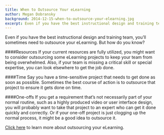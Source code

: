 ```yaml
---
title: When to Outsource Your eLearning
author: Megan Dobransky
background: 2014-12-15-when-to-outsource-your-elearning.jpg
excerpt: Even if you have the best instructional design and training team, you'll sometimes need to outsource your eLearning. But how do you know?
---
```

Even if you have the best instructional design and training team, you’ll sometimes need to outsource your eLearning. But how do you know?

####Resources
If your current resources are fully utilized, you might want to consider outsourcing some eLearning projects to keep your team from being overwhelmed. Also, if your team is missing a critical skill or special expertise, you can look elsewhere to get the job done.

####Time
Say you have a time-sensitive project that needs to get done as soon as possible. Sometimes the best course of action is to outsource that project to ensure it gets done on time.

####One-offs
If you get a requirement that’s not necessarily part of your normal routine, such as a highly produced video or user interface design, you will probably want to take that project to an expert who can get it done quickly and correctly. Or if your one-off project is just clogging up the normal process, it might be a good idea to outsource it.

[Click here](#) to learn more about outsourcing your eLearning.  
